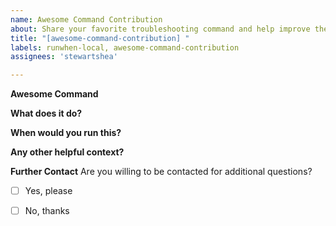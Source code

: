 ```yaml
---
name: Awesome Command Contribution
about: Share your favorite troubleshooting command and help improve the community's experience!
title: "[awesome-command-contribution] "
labels: runwhen-local, awesome-command-contribution 
assignees: 'stewartshea'

---
```


<!--
Hello there! We're excited to hear about your favorite troubleshooting command. Your contribution will make a big difference in improving the community's experience with Kubernetes and cloud environments. Feel free to add as much or as little detail below, and our team will integrate your awesome command.

Remember, every contribution is highly appreciated! Let's make navigating complex environments easier together!

If you're open to being contacted with follow-up questions, please place an [x] beside 'yes, please' at the end of the form. Happy sharing!
-->

**Awesome Command** 
<!--
Please provide a complete example of your awesome command. Most commands are focused on command line tools like kubectl, curl, gcloud, aws, argo, flux, and more. We'll do our best to add all new command line binaries.

Example: 
kubectl api-resources --verbs=list --namespaced -o name --context=sandbox-cluster-1 | xargs -n 1 kubectl get --show-kind --ignore-not-found -n jenkins --context=sandbox-cluster-1
-->

**What does it do?**
<!--
In one sentence, describe what the task accomplishes. This will show up as the "Task Title."

Example: 
Get Listing Of Resources In Namespace
-->


**When would you run this?**
<!--
Please provide a description of the situations in which you would use this command.

Example: 
Useful when trying to see ALL resources that exist in a namespace while troubleshooting issues with a non-terminating namespace.
-->

**Any other helpful context?**
<!--
Provide any additional context surrounding this command, such as specific circumstances or dependencies that make it particularly useful.

Example: 
This command is most effective when the user has access to list/get all possible resources within the namespace.
-->


**Further Contact**
Are you willing to be contacted for additional questions? 
- [ ] Yes, please
- [ ] No, thanks


<!--
You're done! Woohoo! Thanks for taking the time to share your awesome commands with the community! We appreciate your contribution!
-->